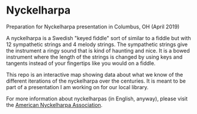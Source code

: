 # Nyckelharpa
Preparation for Nyckelharpa presentation in Columbus, OH (April 2019)

A nyckelharpa is a Swedish "keyed fiddle" sort of similar to a fiddle but with 12 sympathetic strings and 4 melody strings. The sympathetic strings give the instrument a ringy sound that is kind of haunting and nice. It is a bowed instrument where the length of the strings is changed by using keys and tangents instead of your fingertips like you would on a fiddle.

This repo is an interactive map showing data about what we know of the different iterations of the nyckelharpa over the centuries. It is meant to be part of a presentation I am working on for our local library. 

For more information about nyckelharpas (in English, anyway), please visit the [American Nyckelharpa Association](http://www.nyckelharpa.org/).
